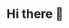 # Hi there 👋

<!--
Im Fernando Martins, a computer programmer interested in machine learning and low level development.

current projects:
- making a custom language and compiler with llvm.
- desing a cpu architecture with the fpga chip tang nano 9k.
- making a 3d game engine in C with the vulkan API. 
- implementing machine learning algorithms from scratch.
- writting the linux kernel and its drivers from scratch.

current books:
- hackers delight
- the rust programming language

my notes:
- (...)

find me at:
twitter: @linuxdasilvajr
linkedin: ...
-->
